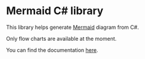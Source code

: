 # Mermaid C# library

This library helps generate [Mermaid](https://mermaid-js.github.io/mermaid/#/) diagram from C#.

Only flow charts are available at the moment.

You can find the documentation [here](https://github.com/gcollic/nmermaid/blob/main/README.md).
